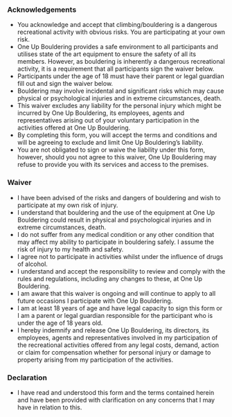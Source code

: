 ### Acknowledgements

- You acknowledge and accept that climbing/bouldering is a dangerous recreational activity with obvious risks. You are participating at your own risk.
- One Up Bouldering provides a safe environment to all participants and utilises state of the art equipment to ensure the safety of all its members. However, as bouldering is inherently a dangerous recreational activity, it is a requirement that all participants sign the waiver below.
- Participants under the age of 18 must have their parent or legal guardian fill out and sign the waiver below.
- Bouldering may involve incidental and significant risks which may cause physical or psychological injuries and in extreme circumstances, death.
- This waiver excludes any liability for the personal injury which might be incurred by One Up Bouldering, its employees, agents and representatives arising out of your voluntary participation in the activities offered at One Up Bouldering.
- By completing this form, you will accept the terms and conditions and will be agreeing to exclude and limit One Up Bouldering’s liability.
- You are not obligated to sign or waive the liability under this form, however, should you not agree to this waiver, One Up Bouldering may refuse to provide you with its services and access to the premises.

### Waiver

- I have been advised of the risks and dangers of bouldering and wish to participate at my own risk of injury.
- I understand that bouldering and the use of the equipment at One Up Bouldering could result in physical and psychological injuries and in extreme circumstances, death.
- I do not suffer from any medical condition or any other condition that may affect my ability to participate in bouldering safely. I assume the risk of injury to my health and safety.
- I agree not to participate in activities whilst under the influence of drugs of alcohol.
- I understand and accept the responsibility to review and comply with the rules and regulations, including any changes to these, at One Up Bouldering.
- I am aware that this waiver is ongoing and will continue to apply to all future occasions I participate with One Up Bouldering.
- I am at least 18 years of age and have legal capacity to sign this form or I am a parent or legal guardian responsible for the participant who is under the age of 18 years old.
- I hereby indemnify and release One Up Bouldering, its directors, its employees, agents and representatives involved in my participation of the recreational activities offered from any legal costs, demand, action or claim for compensation whether for personal injury or damage to property arising from my participation of the activities.

### Declaration

- I have read and understood this form and the terms contained herein and have been provided with clarification on any concerns that I may have in relation to this.